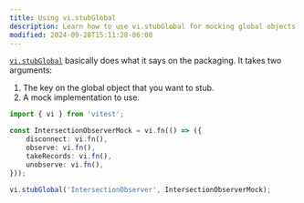 ```yaml
---
title: Using vi.stubGlobal
description: Learn how to use vi.stubGlobal for mocking global objects.
modified: 2024-09-28T15:11:28-06:00
---
```


[`vi.stubGlobal`](https://vitest.dev/api/vi.html#vi-stubglobal) basically does what it says on the packaging. It takes two arguments:

1. The key on the global object that you want to stub.
2. A mock implementation to use.

```ts
import { vi } from 'vitest';

const IntersectionObserverMock = vi.fn(() => ({
	disconnect: vi.fn(),
	observe: vi.fn(),
	takeRecords: vi.fn(),
	unobserve: vi.fn(),
}));

vi.stubGlobal('IntersectionObserver', IntersectionObserverMock);
```
